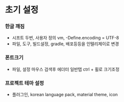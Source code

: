 

# 초기 설정


### 한글 깨짐
- 시프트 두번, 사용자 정의 vm, -Define.encoding = UTF-8
- 파일, 도구, 빌드설정, gradle, 배포등등을 인텔리제이로 변경

### 폰트크기 
-  파일, 설정 마우스 검색후 에더터 일반탭 ctrl + 휠로 크기조정

### 프로젝트 테마 설정
-  플러그인, korean language pack, material theme, icon

